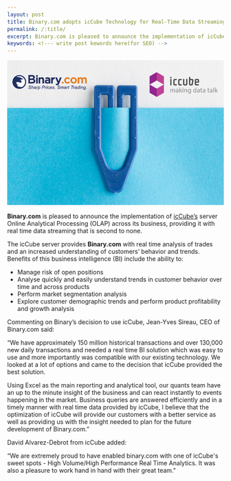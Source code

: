 ```yaml
---
layout: post
title: Binary.com adopts icCube Technology for Real-Time Data Streaming
permalink: /:title/
excerpt: Binary.com is pleased to announce the implementation of icCube’s server Online Analytical Processing (OLAP) across its business, providing it with real time data streaming that is second to none.
keywords: <!--- write post kewords here(for SEO) -->
---
```


![](/post_images/275409_orig.jpg)

**Binary.com** is pleased to announce the implementation of [icCube’s](http://www.iccube.com/) server Online Analytical Processing (OLAP) across its business, providing it with real time data streaming that is second to none.

The icCube server provides **Binary.com** with real time analysis of trades and an increased understanding of customers’ behavior and trends. Benefits of this business intelligence (BI) include the ability to:

* Manage risk of open positions
* Analyse quickly and easily understand trends in customer behavior over time and across products
* Perform market segmentation analysis
* Explore customer demographic trends and perform product profitability and growth analysis

Commenting on Binary’s decision to use icCube, Jean-Yves Sireau, CEO of Binary.com said:

“We have approximately 150 million historical transactions and over 130,000 new daily transactions and needed a real time BI solution which was easy to use and more importantly was compatible with our existing technology. We looked at a lot of options and came to the decision that icCube provided the best solution.

Using Excel as the main reporting and analytical tool, our quants team have an up to the minute insight of the business and can react instantly to events happening in the market. Business queries are answered efficiently and in a timely manner with real time data provided by icCube, I believe that the optimization of icCube will provide our customers with a better service as well as providing us with the insight needed to plan for the future development of Binary.com.”

David Alvarez-Debrot from icCube added:

“We are extremely proud to have enabled binary.com with one of icCube's sweet spots - High  Volume/High Performance Real Time Analytics. It was also a pleasure to work hand in hand with their great team."
